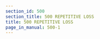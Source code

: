```yaml
---
section_id: 500
section_title: 500 REPETITIVE LOSS
title: 500 REPETITIVE LOSS
page_in_manual: 500-1
---
```

